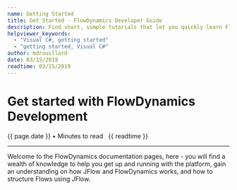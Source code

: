 ```yaml
---
name: Getting Started
title: Get Started - FlowDynamics Developer Guide
description: Find short, simple tutorials that let you quickly learn FlowDynamics development
helpviewer_keywords: 
  - "Visual C#, getting started"
  - "getting started, Visual C#"
author: mdrouillard
date: 03/15/2019
readtime: 03/15/2019
---
```

# Get started with FlowDynamics Development
{{ page.date }} &bull; Minutes to read &nbsp; {{ readtime }} <hr />

Welcome to the FlowDynamics documentation pages, here - you will find a wealth of knowledge to help you get up and running with the platform, gain an understanding on how JFlow and FlowDynamics works, and how to structure Flows using JFlow.
